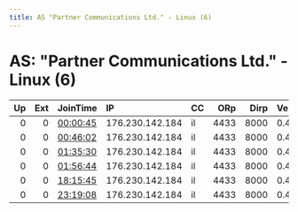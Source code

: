 ```yaml
---
title: AS "Partner Communications Ltd." - Linux (6)
---
```


# AS: "Partner Communications Ltd." - Linux (6)

|   Up |   Ext | JoinTime                                                                                            | IP              | CC   |   ORp |   Dirp | Version   | Contact   | Nickname   |   eFamMembers |
|-----:|------:|:----------------------------------------------------------------------------------------------------|:----------------|:-----|------:|-------:|:----------|:----------|:-----------|--------------:|
|    0 |     0 | [00:00:45](https://metrics.torproject.org/rs.html#details/7537B6CC28FAB55E4AFA8576B218EE9F174FA3AA) | 176.230.142.184 | il   |  4433 |   8000 | 0.4.2.5   | None      | Drobo      |             1 |
|    0 |     0 | [00:46:02](https://metrics.torproject.org/rs.html#details/76C642D34BF088ED536AC30426E0120FC4C0D438) | 176.230.142.184 | il   |  4433 |   8000 | 0.4.2.5   | None      | Drobo      |             1 |
|    0 |     0 | [01:35:30](https://metrics.torproject.org/rs.html#details/77AC81DAF999DABC89B13FEDE6C46B6FAEAC5737) | 176.230.142.184 | il   |  4433 |   8000 | 0.4.2.5   | None      | Drobo      |             1 |
|    0 |     0 | [01:56:44](https://metrics.torproject.org/rs.html#details/E495A64111606C077A792861799FBF03D1D4F9B4) | 176.230.142.184 | il   |  4433 |   8000 | 0.4.2.5   | None      | Drobo      |             1 |
|    0 |     0 | [18:15:45](https://metrics.torproject.org/rs.html#details/378F2389636F01D2C5C4186A71055629A56C36F6) | 176.230.142.184 | il   |  4433 |   8000 | 0.4.2.5   | None      | Drobo      |             1 |
|    0 |     0 | [23:19:08](https://metrics.torproject.org/rs.html#details/2BE76F9A1EA8032AC209CBD4391CDDC1E35DD08A) | 176.230.142.184 | il   |  4433 |   8000 | 0.4.2.5   | None      | Drobo      |             1 |

